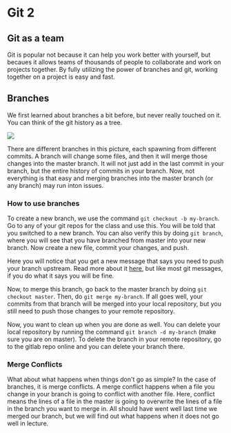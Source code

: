 # Git 2

## Git as a team
Git is popular not because it can help you work better with yourself, but becaues it allows teams of
thousands of people to collaborate and work on projects together. By fully utilizing the power of
branches and git, working together on a project is easy and fast.

## Branches
We first learned about branches a bit before, but never really touched on it. You can think of the
git history as a tree. 

![](https://pedrorijo.com/assets/img/git-branches.png)

There are different branches in this picture, each spawning from different commits. A branch will
change some files, and then it will merge those changes into the master branch. It will not just add
in the last commit in your branch, but the entire history of commits in your branch. Now, not
everything is that easy and merging branches into the master branch (or any branch) may run inton
issues.

### How to use branches
To create a new branch, we use the command `git checkout -b my-branch`. Go to any of your git repos
for the class and use this. You will be told that you
switched to a new branch. You can also verify this by doing `git branch`, where you will see that
you have branched from master into your new branch. Now create a new file, commit your changes, and
push. 

Here you will notice that you get a new message that says you need to push your branch
upstream. Read more about it
[here](https://opensource.stackexchange.com/questions/993/what-does-upstream-mean), but like most
git messages, if you do what it says you will be fine.

Now, to merge this branch, go back to the master branch by doing `git checkout master`. Then, do
`git merge my-branch`. If all goes well, your commits from that branch will be merged into your
local repository, but you still need to push those changes to your remote repository. 

Now, you want to clean up when you are done as well. You can delete your local repository by running
the command `git branch -d my-branch` (make sure you are on master). To delete the branch in your
remote repository, go to the gitlab repo online and you can delete your branch there.

### Merge Conflicts
What about what happens when things don't go as simple? In the case of branches, it is merge
conflicts. A merge conflict happens when a file you change in your branch is going to conflict
with another file. Here, conflict means the lines of a file in the master is going to overwrite the
lines of a file in the branch you want to merge in. 
All should have went well last time we merged our branch, but we will find out what happens when it does not go well in lecture. 
